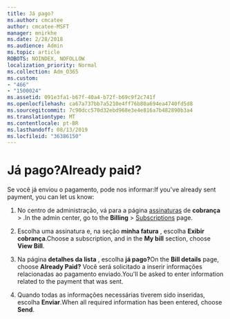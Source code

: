 ```yaml
---
title: Já pago?
ms.author: cmcatee
author: cmcatee-MSFT
manager: mnirkhe
ms.date: 2/28/2018
ms.audience: Admin
ms.topic: article
ROBOTS: NOINDEX, NOFOLLOW
localization_priority: Normal
ms.collection: Adm_O365
ms.custom:
- "466"
- "1500024"
ms.assetid: 091e3fa1-b67f-40a4-b72f-b69c9f2c741f
ms.openlocfilehash: ca67a737bb7a5210e4ff76b80a694ea4740fd5d8
ms.sourcegitcommit: 7c90dcc570d32ebd968e3e4e816a7b482890b3a4
ms.translationtype: MT
ms.contentlocale: pt-BR
ms.lasthandoff: 08/13/2019
ms.locfileid: "36386150"
---
```

# <a name="already-paid"></a><span data-ttu-id="40e7f-102">Já pago?</span><span class="sxs-lookup"><span data-stu-id="40e7f-102">Already paid?</span></span>

<span data-ttu-id="40e7f-103">Se você já enviou o pagamento, pode nos informar:</span><span class="sxs-lookup"><span data-stu-id="40e7f-103">If you've already sent payment, you can let us know:</span></span>
  
1. <span data-ttu-id="40e7f-104">No centro de administração, vá para a página [assinaturas](https://go.microsoft.com/fwlink/p/?linkid=842054) de **cobrança** \> .</span><span class="sxs-lookup"><span data-stu-id="40e7f-104">In the admin center, go to the **Billing** \> [Subscriptions](https://go.microsoft.com/fwlink/p/?linkid=842054) page.</span></span>

2. <span data-ttu-id="40e7f-105">Escolha uma assinatura e, na seção **minha fatura** , escolha **Exibir cobrança**.</span><span class="sxs-lookup"><span data-stu-id="40e7f-105">Choose a subscription, and in the **My bill** section, choose **View Bill**.</span></span>

3. <span data-ttu-id="40e7f-106">Na página **detalhes da lista** , escolha **já pago?**</span><span class="sxs-lookup"><span data-stu-id="40e7f-106">On the **Bill details** page, choose **Already Paid?**</span></span> <span data-ttu-id="40e7f-107">Você será solicitado a inserir informações relacionadas ao pagamento enviado.</span><span class="sxs-lookup"><span data-stu-id="40e7f-107">You'll be asked to enter information related to the payment that was sent.</span></span>

4. <span data-ttu-id="40e7f-108">Quando todas as informações necessárias tiverem sido inseridas, escolha **Enviar**.</span><span class="sxs-lookup"><span data-stu-id="40e7f-108">When all required information has been entered, choose **Send**.</span></span>